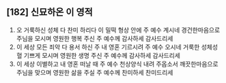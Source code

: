 ## [182] 신묘하온 이 영적

1) 오 거룩하신 성체 다 찬미 하리다 이 밀떡 형상 안에 주 예수 계시네 경건한마음으로 주님을 모시며 영원한 행복 주신 주 예수께 감사하세 감사드리세  
2) 이 세상 모든 죄악 다 용서 하신 주 내 영혼 기르시려 주 예수 오시네 거룩한 성체성혈 기쁘게 모시며 영원한 생명 주신 주 예수께 감사하세 감사드리세  
3) 이 세상 이별하고 내 영혼 떠날 때 주 예수 천상양식 내려 주옵소서 깨끗한마음으로 주님을 맞으며 영원한 삶을 주실 주 예수께 찬미하세 찬미드리세
